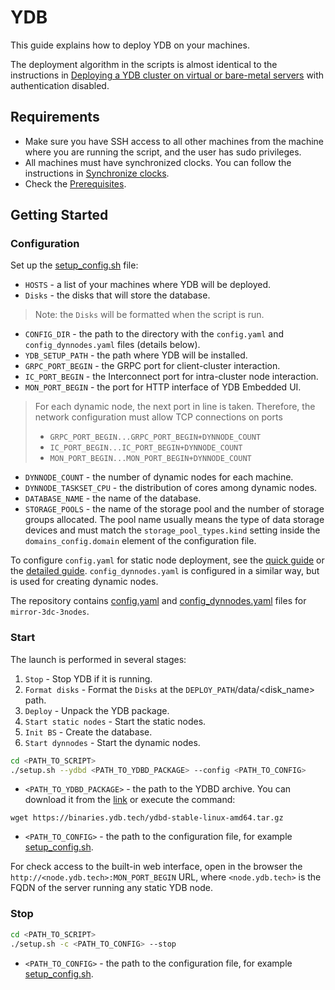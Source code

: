 # YDB

This guide explains how to deploy YDB on your machines.

The deployment algorithm in the scripts is almost identical to the instructions in [Deploying a YDB cluster on virtual or bare-metal servers](https://ydb.tech/en/docs/deploy/manual/deploy-ydb-on-premises) with authentication disabled.

## Requirements
+ Make sure you have SSH access to all other machines from the machine where you are running the script, and the user has sudo privileges.
+ All machines must have synchronized clocks. You can follow the instructions in [Synchronize clocks](https://www.digitalocean.com/community/tutorials/how-to-set-up-time-synchronization-on-ubuntu-20-04).
+ Check the [Prerequisites](https://ydb.tech/en/docs/deploy/manual/deploy-ydb-on-premises#requirements).


## Getting Started

### Configuration
Set up the [setup_config.sh](setup_config.sh) file:
+ `HOSTS` - a list of your machines where YDB will be deployed.
+ `Disks` - the disks that will store the database.
> Note: the `Disks` will be formatted when the script is run.
+ `CONFIG_DIR` - the path to the directory with the `config.yaml` and `config_dynnodes.yaml` files (details below).
+ `YDB_SETUP_PATH` - the path where YDB will be installed.
+ `GRPC_PORT_BEGIN` - the GRPC port for client-cluster interaction.
+ `IC_PORT_BEGIN` - the Interconnect port for intra-cluster node interaction.
+ `MON_PORT_BEGIN` - the port for HTTP interface of YDB Embedded UI.
> For each dynamic node, the next port in line is taken. Therefore, the network configuration
> must allow TCP connections on ports
> + `GRPC_PORT_BEGIN...GRPC_PORT_BEGIN+DYNNODE_COUNT`
> + `IC_PORT_BEGIN...IC_PORT_BEGIN+DYNNODE_COUNT`
> + `MON_PORT_BEGIN...MON_PORT_BEGIN+DYNNODE_COUNT`
+ `DYNNODE_COUNT` - the number of dynamic nodes for each machine.
+ `DYNNODE_TASKSET_CPU` - the distribution of cores among dynamic nodes.
+ `DATABASE_NAME` - the name of the database.
+ `STORAGE_POOLS` - the name of the storage pool and the number of storage groups allocated.
The pool name usually means the type of data storage devices and must match the
`storage_pool_types.kind` setting inside the `domains_config.domain` element of the configuration file.

To configure `config.yaml` for static node deployment,
see the [quick guide](https://ydb.tech/en/docs/deploy/manual/deploy-ydb-on-premises#config) or the [detailed guide](https://ydb.tech/en/docs/deploy/configuration/config).
`config_dynnodes.yaml` is configured in a similar way, but
is used for creating dynamic nodes.

The repository contains [config.yaml](./configs/config.yaml) and [config_dynnodes.yaml](./configs/config_dynnodes.yaml) files for `mirror-3dc-3nodes`.

### Start
The launch is performed in several stages:
1. `Stop` - Stop YDB if it is running.
2. `Format disks` - Format the `Disks` at the `DEPLOY_PATH`/data/<disk_name> path.
3. `Deploy` - Unpack the YDB package.
4. `Start static nodes` - Start the static nodes.
5. `Init BS` - Create the database.
6. `Start dynnodes` - Start the dynamic nodes.

```sh
cd <PATH_TO_SCRIPT>
./setup.sh --ydbd <PATH_TO_YDBD_PACKAGE> --config <PATH_TO_CONFIG>
```
+ `<PATH_TO_YDBD_PACKAGE>` - the path to the YDBD archive. You can download it from the [link](https://binaries.ydb.tech/ydbd-stable-linux-amd64.tar.gz) or execute the command:
```shell
wget https://binaries.ydb.tech/ydbd-stable-linux-amd64.tar.gz
```
+ `<PATH_TO_CONFIG>` - the path to the configuration file, for example [setup_config.sh](setup_config.sh).

For check access to the built-in web interface, open in the browser the `http://<node.ydb.tech>:MON_PORT_BEGIN` URL, 
where `<node.ydb.tech>` is the FQDN of the server running any static YDB node.

### Stop
```sh
cd <PATH_TO_SCRIPT>
./setup.sh -c <PATH_TO_CONFIG> --stop
```
+ `<PATH_TO_CONFIG>` - the path to the configuration file, for example [setup_config.sh](setup_config.sh).
